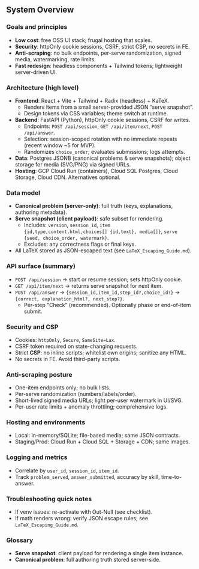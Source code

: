 ## System Overview

### Goals and principles
- **Low cost**: free OSS UI stack; frugal hosting that scales.
- **Security**: httpOnly cookie sessions, CSRF, strict CSP, no secrets in FE.
- **Anti-scraping**: no bulk endpoints, per-serve randomization, signed media, watermarking, rate limits.
- **Fast redesign**: headless components + Tailwind tokens; lightweight server-driven UI.

### Architecture (high level)
- **Frontend**: React + Vite + Tailwind + Radix (headless) + KaTeX.
  - Renders items from a small server-provided JSON “serve snapshot”.
  - Design tokens via CSS variables; theme switch at runtime.
- **Backend**: FastAPI (Python), httpOnly cookie sessions, CSRF for writes.
  - Endpoints: `POST /api/session`, `GET /api/item/next`, `POST /api/answer`.
  - Selection: session-scoped rotation with no immediate repeats (recent window ~5 for MVP).
  - Randomizes `choice_order`; evaluates submissions; logs attempts.
- **Data**: Postgres JSONB (canonical problems & serve snapshots); object storage for media (SVG/PNG) via signed URLs.
- **Hosting**: GCP Cloud Run (containers), Cloud SQL Postgres, Cloud Storage, Cloud CDN. Alternatives optional.

### Data model
- **Canonical problem (server-only)**: full truth (keys, explanations, authoring metadata).
- **Serve snapshot (client payload)**: safe subset for rendering.
  - Includes: `version`, `session_id`, `item {id,type,content.html,choices[] {id,text}, media[]}`, `serve {seed, choice_order, watermark}`.
  - Excludes: any correctness flags or final keys.
- All LaTeX stored as JSON-escaped text (see `LaTeX_Escaping_Guide.md`).

### API surface (summary)
- `POST /api/session` → start or resume session; sets httpOnly cookie.
- `GET /api/item/next` → returns serve snapshot for next item.
- `POST /api/answer` → `{session_id,item_id,step_id?,choice_id?}` → `{correct, explanation_html?, next_step?}`.
  - Per-step “Check” (recommended). Optionally phase or end-of-item submit.

### Security and CSP
- Cookies: `httpOnly`, `Secure`, `SameSite=Lax`.
- CSRF token required on state-changing requests.
- Strict **CSP**: no inline scripts; whitelist own origins; sanitize any HTML.
- No secrets in FE. Avoid third-party scripts.

### Anti-scraping posture
- One-item endpoints only; no bulk lists.
- Per-serve randomization (numbers/labels/order).
- Short-lived signed media URLs; light per-user watermark in UI/SVG.
- Per-user rate limits + anomaly throttling; comprehensive logs.

### Hosting and environments
- Local: in-memory/SQLite; file-based media; same JSON contracts.
- Staging/Prod: Cloud Run + Cloud SQL + Storage + CDN; same images.

### Logging and metrics
- Correlate by `user_id`, `session_id`, `item_id`.
- Track `problem_served`, `answer_submitted`, accuracy by skill, time-to-answer.

### Troubleshooting quick notes
- If venv issues: re-activate with Out-Null (see checklist).
- If math renders wrong: verify JSON escape rules; see `LaTeX_Escaping_Guide.md`.

### Glossary
- **Serve snapshot**: client payload for rendering a single item instance.
- **Canonical problem**: full authoring truth stored server-side.
